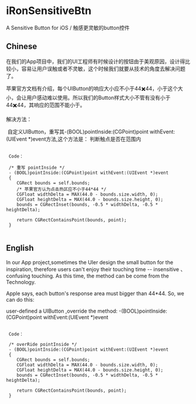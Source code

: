 # iRonSensitiveBtn

A Sensitive Button for iOS / 触感更灵敏的button控件

## Chinese

在我们的App项目中，我们的UI工程师有时候设计的按钮由于美观原因，设计得比较小，容易让用户误触或者不灵敏，这个时候我们就要从技术的角度去解决问题了。<br>

苹果官方文档有介绍，每个UIButton的响应大小应不小于44✖️44，小于这个大小，会让用户感动难以使用。所以我们的Button样式大小不管有没有小于44✖️44，其响应的范围不能小于。<br>


解决方法：<br>

  自定义UIButton，重写其-(BOOL)pointInside:(CGPoint)point withEvent:(UIEvent *)event方法,这个方法是： 判断触点是否在范围内<br>
  
  <pre><code>
 Code：
  
 /* 重写 pointInside */
 - (BOOL)pointInside:(CGPoint)point withEvent:(UIEvent *)event
 {
    CGRect bounds = self.bounds;
    /* 苹果官方认为点击热区应不小于44*44 */
    CGFloat widthDelta = MAX(44.0 - bounds.size.width, 0);
    CGFloat heightDelta = MAX(44.0 - bounds.size.height, 0);
    bounds = CGRectInset(bounds, -0.5 * widthDelta, -0.5 * heightDelta);
    
    return CGRectContainsPoint(bounds, point);
 }

</code></pre>


## English

In our App project,sometimes the UIer design the small button for the inspiration, therefore users can't enjoy their touching time -- insensitive 、confusing touching. As this time, the method can be come from the Technology.<br>

Apple says, each button's response area must bigger than 44*44. So, we can do this:<br>

user-defined a UIButton ,override the method: -(BOOL)pointInside:(CGPoint)point withEvent:(UIEvent *)event<br>

<pre><code>
 Code：
  
 /* overRide pointInside */
 - (BOOL)pointInside:(CGPoint)point withEvent:(UIEvent *)event
 {
    CGRect bounds = self.bounds;
    CGFloat widthDelta = MAX(44.0 - bounds.size.width, 0);
    CGFloat heightDelta = MAX(44.0 - bounds.size.height, 0);
    bounds = CGRectInset(bounds, -0.5 * widthDelta, -0.5 * heightDelta);
    
    return CGRectContainsPoint(bounds, point);
 }

</code></pre>
